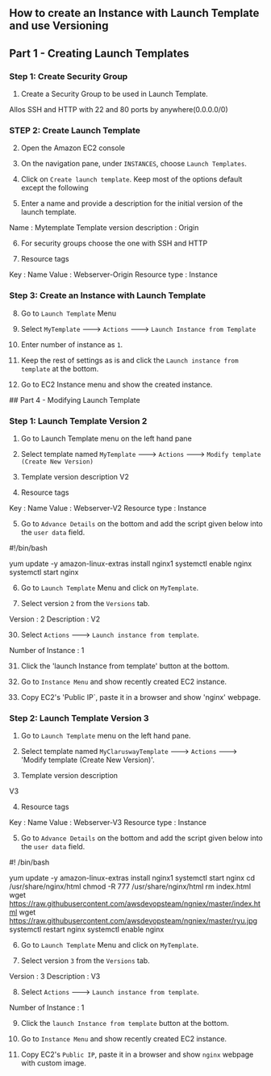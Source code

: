 ## How to create an Instance with Launch Template and use Versioning

## Part 1 - Creating Launch Templates

### Step 1: Create Security Group

1. Create a Security Group to be used in Launch Template.

Allos SSH and HTTP with 22 and 80 ports by anywhere(0.0.0.0/0)

### STEP 2: Create Launch Template

2. Open the Amazon EC2 console 

3. On the navigation pane, under `INSTANCES`, choose `Launch Templates`.

4. Click on `Create launch template`. Keep most of the options default except the following

5. Enter a name and provide a description for the initial version of the launch template.


Name                         : Mytemplate
Template version description : Origin


6. For security groups choose the one with SSH and HTTP

7. Resource tags


Key             : Name
Value           : Webserver-Origin
Resource type   : Instance


### Step 3: Create an Instance with Launch Template

8. Go to `Launch Template` Menu

9. Select `MyTemplate` ---> `Actions` ---> `Launch Instance from Template`

10. Enter number of instance as `1`.

11. Keep the rest of settings as is and click the `Launch instance from template` at the bottom.

12. Go to EC2 Instance menu and show the created instance.

## Part 4 - Modifying Launch Template

### Step 1: Launch Template Version 2

1. Go to Launch Template menu on the left hand pane

2. Select template named `MyTemplate` ---> `Actions` ---> `Modify template (Create New Version)`

3. Template version description
V2 

4. Resource tags


Key             : Name
Value           : Webserver-V2
Resource type   : Instance


5. Go to `Advance Details` on the bottom and add the script given below into the `user data` field.

#!/bin/bash

yum update -y
amazon-linux-extras install nginx1
systemctl enable nginx
systemctl start nginx

6. Go to `Launch Template` Menu and click on `MyTemplate`.

7. Select version `2` from the `Versions` tab.

Version         : 2
Description     : V2 

30. Select `Actions` ---> `Launch instance from template`.

Number of Instance : 1

31. Click the 'launch Instance from template' button at the bottom.

32. Go to `Instance Menu` and show recently created EC2 instance.

33. Copy EC2's 'Public IP`, paste it in a browser and show 'nginx' webpage.

### Step 2: Launch Template Version 3

1. Go to `Launch Template` menu on the left hand pane.

2. Select template named `MyClaruswayTemplate` ---> `Actions` ---> 'Modify template (Create New Version)'.

3. Template version description


V3 

4. Resource tags


Key             : Name
Value           : Webserver-V3
Resource type   : Instance


5. Go to `Advance Details` on the bottom and add the script given below into the `user data` field.


#! /bin/bash

yum update -y
amazon-linux-extras install nginx1
systemctl start nginx
cd /usr/share/nginx/html
chmod -R 777 /usr/share/nginx/html
rm index.html
wget https://raw.githubusercontent.com/awsdevopsteam/ngniex/master/index.html
wget https://raw.githubusercontent.com/awsdevopsteam/ngniex/master/ryu.jpg
systemctl restart nginx
systemctl enable nginx


6. Go to `Launch Template` Menu and click on `MyTemplate`.

7. Select version `3` from the `Versions` tab.


Version         : 3
Description     : V3 


8. Select `Actions` ---> `Launch instance from template`.


Number of Instance : 1

9. Click the `launch Instance from template` button at the bottom.

10. Go to `Instance Menu` and show recently created EC2 instance.

11. Copy EC2's `Public IP`, paste it in a browser and show `nginx` webpage with custom image.
